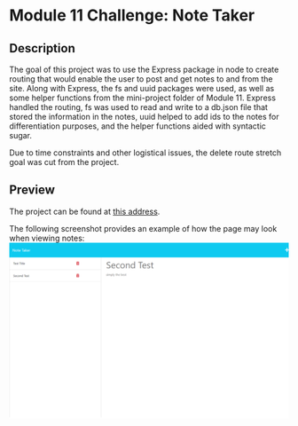# **Module 11 Challenge:** Note Taker

## Description

The goal of this project was to use the Express package in node to create routing that would enable the user to post and get notes to and from the site. Along with Express, the fs and uuid packages were used, as well as some helper functions from the mini-project folder of Module 11. Express handled the routing, fs was used to read and write to a db.json file that stored the information in the notes, uuid helped to add ids to the notes for differentiation purposes, and the helper functions aided with syntactic sugar. 

Due to time constraints and other logistical issues, the delete route stretch goal was cut from the project.

## Preview

The project can be found at [this address](https://zack-module-11-note-taker-d50afde675f5.herokuapp.com/).

The following screenshot provides an example of how the page may look when viewing notes:
![An image of the webpage at the note-taking page](./webpage_example.png)